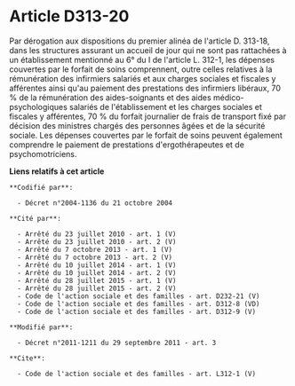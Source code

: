 # Article D313-20

Par dérogation aux dispositions du premier alinéa de l'article D. 313-18, dans les structures assurant un accueil de jour qui
ne sont pas rattachées à un établissement mentionné au 6° du I de l'article L. 312-1, les dépenses couvertes par le forfait
de soins comprennent, outre celles relatives à la rémunération des infirmiers salariés et aux charges sociales et fiscales y
afférentes ainsi qu'au paiement des prestations des infirmiers libéraux, 70 % de la rémunération des aides-soignants et des
aides médico-psychologiques salariés de l'établissement et les charges sociales et fiscales y afférentes, 70 % du forfait
journalier de frais de transport fixé par décision des ministres chargés des personnes âgées et de la sécurité sociale. Les
dépenses couvertes par le forfait de soins peuvent également comprendre le paiement de prestations d'ergothérapeutes et de
psychomotriciens.

**Liens relatifs à cet article**

	**Codifié par**:

	  - Décret n°2004-1136 du 21 octobre 2004

	**Cité par**:

	  - Arrêté du 23 juillet 2010 - art. 1 (V)
	  - Arrêté du 23 juillet 2010 - art. 2 (V)
	  - Arrêté du 7 octobre 2013 - art. 1 (V)
	  - Arrêté du 7 octobre 2013 - art. 2 (V)
	  - Arrêté du 10 juillet 2014 - art. 1 (V)
	  - Arrêté du 10 juillet 2014 - art. 2 (V)
	  - Arrêté du 28 juillet 2015 - art. 1 (V)
	  - Arrêté du 28 juillet 2015 - art. 2 (V)
	  - Code de l'action sociale et des familles - art. D232-21 (V)
	  - Code de l'action sociale et des familles - art. D312-8 (VD)
	  - Code de l'action sociale et des familles - art. D312-9 (V)

	**Modifié par**:

	  - Décret n°2011-1211 du 29 septembre 2011 - art. 3

	**Cite**:

	  - Code de l'action sociale et des familles - art. L312-1 (V)
